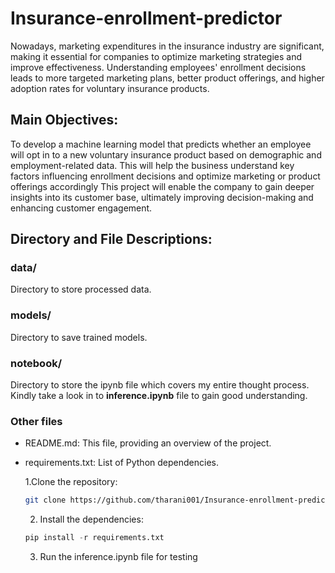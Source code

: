 # Insurance-enrollment-predictor

Nowadays, marketing expenditures in the insurance industry are significant, making it essential for companies to optimize marketing strategies and improve effectiveness. Understanding employees' enrollment decisions leads to more targeted marketing plans, better product offerings, and higher adoption rates for voluntary insurance products.

## **Main Objectives:**
To develop a machine learning model that predicts whether an employee will opt in to a new voluntary insurance product based on demographic and employment-related data. This will help the business understand key factors influencing enrollment decisions and optimize marketing or product offerings accordingly 
This project will enable the company to gain deeper insights into its customer base, ultimately improving decision-making and enhancing customer engagement.


## Directory and File Descriptions:
### data/
Directory to store processed data.

### models/
Directory to save trained models.

### notebook/
Directory to store the ipynb file which covers my entire thought process. Kindly take a look in to **inference.ipynb** file to gain good understanding.

### Other files
- README.md: This file, providing an overview of the project.
- requirements.txt: List of Python dependencies.

  1.Clone the repository:
  ```bash
  git clone https://github.com/tharani001/Insurance-enrollment-prediction.git
  ```
  2. Install the dependencies:
  ```python
  pip install -r requirements.txt
  ```
  3. Run the inference.ipynb file for testing


